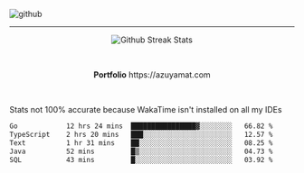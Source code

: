 ![github](https://media.discordapp.net/attachments/881363147364118528/1142610121697021952/background.png?width=1000&height=300)<br>
___
<p align="center">
  <img alt="Github Streak Stats" src="https://streak-stats.demolab.com?user=Azuyamat&theme=transparent&hide_border=true"/>
</p><br>
<p align="center">
      <strong>Portfolio</strong> https://azuyamat.com
</p><br>

Stats not 100% accurate because WakaTime isn't installed on all my IDEs
<!--START_SECTION:waka-->

```txt
Go            12 hrs 24 mins  ████████████████▓░░░░░░░░   66.82 %
TypeScript    2 hrs 20 mins   ███░░░░░░░░░░░░░░░░░░░░░░   12.57 %
Text          1 hr 31 mins    ██░░░░░░░░░░░░░░░░░░░░░░░   08.25 %
Java          52 mins         █▒░░░░░░░░░░░░░░░░░░░░░░░   04.73 %
SQL           43 mins         █░░░░░░░░░░░░░░░░░░░░░░░░   03.92 %
```

<!--END_SECTION:waka-->
